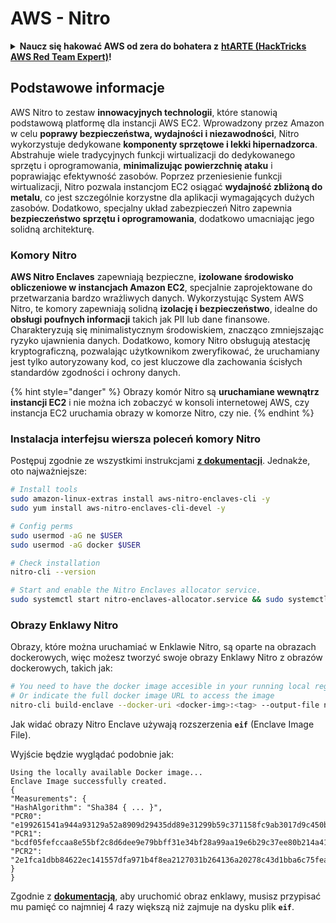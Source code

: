# AWS - Nitro

<details>

<summary><strong>Naucz się hakować AWS od zera do bohatera z</strong> <a href="https://training.hacktricks.xyz/courses/arte"><strong>htARTE (HackTricks AWS Red Team Expert)</strong></a><strong>!</strong></summary>

Inne sposoby wsparcia HackTricks:

* Jeśli chcesz zobaczyć swoją **firmę reklamowaną w HackTricks** lub **pobrać HackTricks w formacie PDF**, sprawdź [**PLANY SUBSKRYPCYJNE**](https://github.com/sponsors/carlospolop)!
* Zdobądź [**oficjalne gadżety PEASS & HackTricks**](https://peass.creator-spring.com)
* Odkryj [**Rodzinę PEASS**](https://opensea.io/collection/the-peass-family), naszą kolekcję ekskluzywnych [**NFT**](https://opensea.io/collection/the-peass-family)
* **Dołącz do** 💬 [**grupy Discord**](https://discord.gg/hRep4RUj7f) lub [**grupy telegramowej**](https://t.me/peass) lub **śledź** nas na **Twitterze** 🐦 [**@hacktricks\_live**](https://twitter.com/hacktricks\_live)**.**
* **Podziel się swoimi sztuczkami hakerskimi, przesyłając PR-y do** [**HackTricks**](https://github.com/carlospolop/hacktricks) i [**HackTricks Cloud**](https://github.com/carlospolop/hacktricks-cloud) github repos.

</details>

## Podstawowe informacje

AWS Nitro to zestaw **innowacyjnych technologii**, które stanowią podstawową platformę dla instancji AWS EC2. Wprowadzony przez Amazon w celu **poprawy bezpieczeństwa, wydajności i niezawodności**, Nitro wykorzystuje dedykowane **komponenty sprzętowe i lekki hipernadzorca**. Abstrahuje wiele tradycyjnych funkcji wirtualizacji do dedykowanego sprzętu i oprogramowania, **minimalizując powierzchnię ataku** i poprawiając efektywność zasobów. Poprzez przeniesienie funkcji wirtualizacji, Nitro pozwala instancjom EC2 osiągać **wydajność zbliżoną do metalu**, co jest szczególnie korzystne dla aplikacji wymagających dużych zasobów. Dodatkowo, specjalny układ zabezpieczeń Nitro zapewnia **bezpieczeństwo sprzętu i oprogramowania**, dodatkowo umacniając jego solidną architekturę.

### Komory Nitro

**AWS Nitro Enclaves** zapewniają bezpieczne, **izolowane środowisko obliczeniowe w instancjach Amazon EC2**, specjalnie zaprojektowane do przetwarzania bardzo wrażliwych danych. Wykorzystując System AWS Nitro, te komory zapewniają solidną **izolację i bezpieczeństwo**, idealne do **obsługi poufnych informacji** takich jak PII lub dane finansowe. Charakteryzują się minimalistycznym środowiskiem, znacząco zmniejszając ryzyko ujawnienia danych. Dodatkowo, komory Nitro obsługują atestację kryptograficzną, pozwalając użytkownikom zweryfikować, że uruchamiany jest tylko autoryzowany kod, co jest kluczowe dla zachowania ścisłych standardów zgodności i ochrony danych.

{% hint style="danger" %}
Obrazy komór Nitro są **uruchamiane wewnątrz instancji EC2** i nie można ich zobaczyć w konsoli internetowej AWS, czy instancja EC2 uruchamia obrazy w komorze Nitro, czy nie.
{% endhint %}

### Instalacja interfejsu wiersza poleceń komory Nitro

Postępuj zgodnie ze wszystkimi instrukcjami [**z dokumentacji**](https://catalog.us-east-1.prod.workshops.aws/event/dashboard/en-US/workshop/1-my-first-enclave/1-1-nitro-enclaves-cli#run-connect-and-terminate-the-enclave). Jednakże, oto najważniejsze:
```bash
# Install tools
sudo amazon-linux-extras install aws-nitro-enclaves-cli -y
sudo yum install aws-nitro-enclaves-cli-devel -y

# Config perms
sudo usermod -aG ne $USER
sudo usermod -aG docker $USER

# Check installation
nitro-cli --version

# Start and enable the Nitro Enclaves allocator service.
sudo systemctl start nitro-enclaves-allocator.service && sudo systemctl enable nitro-enclaves-allocator.service
```
### Obrazy Enklawy Nitro

Obrazy, które można uruchamiać w Enklawie Nitro, są oparte na obrazach dockerowych, więc możesz tworzyć swoje obrazy Enklawy Nitro z obrazów dockerowych, takich jak:
```bash
# You need to have the docker image accesible in your running local registry
# Or indicate the full docker image URL to access the image
nitro-cli build-enclave --docker-uri <docker-img>:<tag> --output-file nitro-img.eif
```
Jak widać obrazy Nitro Enclave używają rozszerzenia **`eif`** (Enclave Image File).

Wyjście będzie wyglądać podobnie jak:
```
Using the locally available Docker image...
Enclave Image successfully created.
{
"Measurements": {
"HashAlgorithm": "Sha384 { ... }",
"PCR0": "e199261541a944a93129a52a8909d29435dd89e31299b59c371158fc9ab3017d9c450b0a580a487e330b4ac691943284",
"PCR1": "bcdf05fefccaa8e55bf2c8d6dee9e79bbff31e34bf28a99aa19e6b29c37ee80b214a414b7607236edf26fcb78654e63f",
"PCR2": "2e1fca1dbb84622ec141557dfa971b4f8ea2127031b264136a20278c43d1bba6c75fea286cd4de9f00450b6a8db0e6d3"
}
}
```
Zgodnie z [**dokumentacją**](https://catalog.us-east-1.prod.workshops.aws/event/dashboard/en-US/workshop/1-my-first-enclave/1-1-nitro-enclaves-cli#run-connect-and-terminate-the-enclave), aby uruchomić obraz enklawy, musisz przypisać mu pamięć co najmniej 4 razy większą niż zajmuje na dysku plik **`eif`**.
